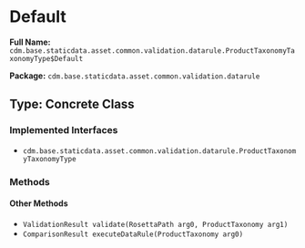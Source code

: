# Default

**Full Name:** `cdm.base.staticdata.asset.common.validation.datarule.ProductTaxonomyTaxonomyType$Default`

**Package:** `cdm.base.staticdata.asset.common.validation.datarule`

## Type: Concrete Class

### Implemented Interfaces

- `cdm.base.staticdata.asset.common.validation.datarule.ProductTaxonomyTaxonomyType`

### Methods

#### Other Methods

- `ValidationResult validate(RosettaPath arg0, ProductTaxonomy arg1)`
- `ComparisonResult executeDataRule(ProductTaxonomy arg0)`

